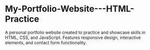# My-Portfolio-Website---HTML-Practice
A personal portfolio website created to practice and showcase skills in HTML, CSS, and JavaScript. Features responsive design, interactive elements, and contact form functionality.
